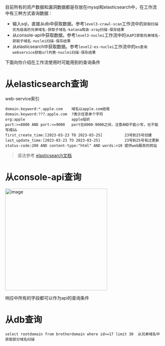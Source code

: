 #

目前所有的资产数据和漏洞数据都是存放在mysql和elasticsearch中，在工作流中有三种方式查询数据：
* 输入sql，直接从db中获取数据。参考`level3-crawl-scan`工作流中的`获取扫描优先级高的兄弟域名-获取子域名-katana爬虫-xray扫描-保存结果`
* 从console-api中获取数据。参考`level3-nuclei`工作流中的`从API获取兄弟域名-获取子域名-nuclei扫描-保存结果`
* 从elasticsearch中获取数据。参考`level2-es-nuclei`工作流中的`es查询webservice获取url列表-nuclei扫描-保存结果`

下面向你介绍在工作流使用时可能用到的查询条件

# 从elasticsearch查询

web-service索引
```
domain.keyword:*.apple.com    域名以apple.com结尾
domain.keyword:???.apple.com  ?表示任意单个字符
org:apple                     apple组织
port:>=8000 AND port:<=9000   port在8000-9000之间，注意AND不能小写，也不能写成&&
first_create_time:[2023-03-23 TO 2023-03-25]          23号到25号创建
last_update_time:[2023-03-23 TO 2023-03-25]           23号到25号有过更新
status-code:200 AND content-type:"html" AND words:>10 提供web服务的网站
```

> 语法参考 [elasticsearch文档](https://www.elastic.co/guide/en/elasticsearch/reference/current/query-dsl-query-string-query.html)

# 从console-api查询

<img width="330" alt="image" src="https://user-images.githubusercontent.com/1846319/226902737-78407066-d1cc-4185-a32e-10ef7be4f0d1.png">

响应中所有的字段都可以作为api的查询条件

# 从db查询

```
select rootdomain from brotherdomain where id>=17 limit 30  从兄弟域名中获取部分域名扫描
```
